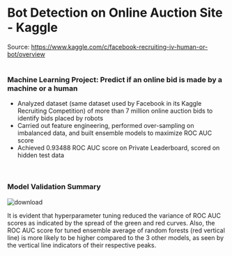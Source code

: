 # Bot Detection on Online Auction Site - Kaggle
Source: https://www.kaggle.com/c/facebook-recruiting-iv-human-or-bot/overview
<br>
<br>

### Machine Learning Project: Predict if an online bid is made by a machine or a human

* Analyzed dataset (same dataset used by Facebook in its Kaggle Recruiting Competition) of more than 7 million online auction bids to identify bids placed by robots <br>
* Carried out feature engineering, performed over-sampling on imbalanced data, and built ensemble models to maximize ROC AUC score <br>
* Achieved 0.93488 ROC AUC score on Private Leaderboard, scored on hidden test data <br>
<br>

### Model Validation Summary
![download](https://user-images.githubusercontent.com/77932796/149770234-95b71773-5568-4f9a-b4a5-f0e8d293c5f5.png)

It is evident that hyperparameter tuning reduced the variance of ROC AUC scores as indicated by the spread of the green and red curves. Also, the ROC AUC score for tuned ensemble average of random forests (red vertical line) is more likely to be higher compared to the 3 other models, as seen by the vertical line indicators of their respective peaks.
